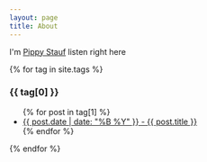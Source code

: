 ```yaml
---
layout: page
title: About
---
```



<p> I'm <a href= "https://www.linkedin.com/in/pippy-stauf-360164249/" >Pippy Stauf</a> listen right here </p>
{% for tag in site.tags %}
  <h3>{{ tag[0] }}</h3>
  <ul>
    {% for post in tag[1] %}
      <li><a href="{{ post.url }}">{{ post.date | date: "%B %Y" }} - {{ post.title }}</a></li>
    {% endfor %}
  </ul>
{% endfor %}
